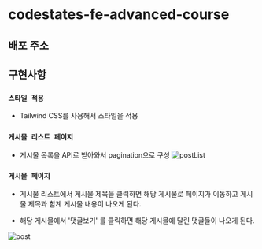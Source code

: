 # codestates-fe-advanced-course

## 배포 주소

## 구현사항

### `스타일 적용`

- Tailwind CSS를 사용해서 스타일을 적용

### `게시물 리스트 페이지`

- 게시물 목록을 API로 받아와서 pagination으로 구성
![postList](https://user-images.githubusercontent.com/81218474/182319392-4f294dab-c59f-47fd-a7c8-12c534c00649.gif)


### `게시물 페이지`

- 게시물 리스트에서 게시물 제목을 클릭하면 해당 게시물로 페이지가 이동하고 게시물 제목과 함계 게시물 내용이 나오게 된다.

- 해당 게시물에서 '댓글보기' 를 클릭하면 해당 게시물에 달린 댓글들이 나오게 된다.

![post](https://user-images.githubusercontent.com/81218474/182319422-dc4c6839-b645-429a-bddd-1f577f618bfe.gif)
